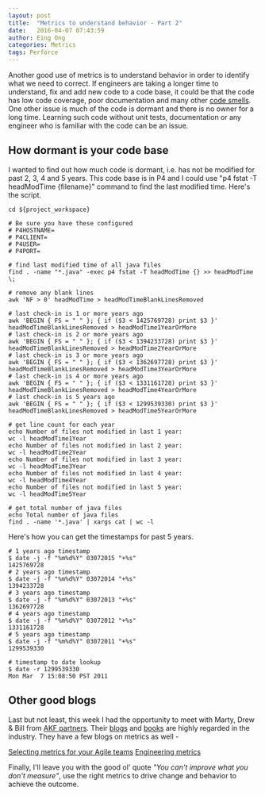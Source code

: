 ```yaml
---
layout: post
title:  "Metrics to understand behavior - Part 2"
date:   2016-04-07 07:43:59
author: Eing Ong
categories: Metrics
tags: Perforce
---
```

Another good use of metrics is to understand behavior in order to identify what we need to correct. If engineers are taking a longer time to understand, fix and add new code to a code base, it could be that the code has low code coverage, poor documentation and many other [code smells](http://www.industriallogic.com/wp-content/uploads/2005/09/smellstorefactorings.pdf). One other issue is much of the code is dormant and there is no owner for a long time. Learning such code without unit tests, documentation or any engineer who is familiar with the code can be an issue. 

<h2>How dormant is your code base</h2>
I wanted to find out how much code is dormant, i.e. has not be modified for past 2, 3, 4 and 5 years. This code base is in P4 and I could use "p4 fstat -T headModTime {filename}" command to find the last modified time. Here's the script.

~~~text
cd ${project_workspace}

# Be sure you have these configured
# P4HOSTNAME=
# P4CLIENT=
# P4USER=
# P4PORT=

# find last modified time of all java files
find . -name "*.java" -exec p4 fstat -T headModTime {} >> headModTime \; 

# remove any blank lines
awk 'NF > 0' headModTime > headModTimeBlankLinesRemoved

# last check-in is 1 or more years ago
awk 'BEGIN { FS = " " }; { if ($3 < 1425769728) print $3 }' headModTimeBlankLinesRemoved > headModTime1YearOrMore
# last check-in is 2 or more years ago
awk 'BEGIN { FS = " " }; { if ($3 < 1394233728) print $3 }' headModTimeBlankLinesRemoved > headModTime2YearOrMore
# last check-in is 3 or more years ago
awk 'BEGIN { FS = " " }; { if ($3 < 1362697728) print $3 }' headModTimeBlankLinesRemoved > headModTime3YearOrMore
# last check-in is 4 or more years ago
awk 'BEGIN { FS = " " }; { if ($3 < 1331161728) print $3 }' headModTimeBlankLinesRemoved > headModTime4YearOrMore
# last check-in is 5 years ago
awk 'BEGIN { FS = " " }; { if ($3 < 1299539330) print $3 }' headModTimeBlankLinesRemoved > headModTime5YearOrMore

# get line count for each year
echo Number of files not modified in last 1 year:
wc -l headModTime1Year
echo Number of files not modified in last 2 year:
wc -l headModTime2Year
echo Number of files not modified in last 3 year:
wc -l headModTime3Year
echo Number of files not modified in last 4 year:
wc -l headModTime4Year
echo Number of files not modified in last 5 year:
wc -l headModTime5Year

# get total number of java files
echo Total number of java files
find . -name '*.java' | xargs cat | wc -l
~~~

Here's how you can get the timestamps for past 5 years.

~~~text
# 1 years ago timestamp
$ date -j -f "%m%d%Y" 03072015 "+%s"
1425769728
# 2 years ago timestamp
$ date -j -f "%m%d%Y" 03072014 "+%s"
1394233728
# 3 years ago timestamp
$ date -j -f "%m%d%Y" 03072013 "+%s"
1362697728
# 4 years ago timestamp
$ date -j -f "%m%d%Y" 03072012 "+%s"
1331161728
# 5 years ago timestamp
$ date -j -f "%m%d%Y" 03072011 "+%s"
1299539330

# timestamp to date lookup
$ date -r 1299539330
Mon Mar  7 15:08:50 PST 2011
~~~

<h2>Other good blogs</h2>

Last but not least, this week I had the opportunity to meet with Marty, Drew & Bill from [AKF partners](http://akfpartners.com). Their [blogs](http://akfpartners.com/techblog/all_posts/) and [books](http://www.amazon.com/Martin-L.-Abbott/e/B002KYQTZ4/ref=sr_ntt_srch_lnk_1?qid=1459967398&sr=1-1) are highly regarded in the industry. They have a few blogs on metrics as well -

[Selecting metrics for your Agile teams](http://akfpartners.com/techblog/2015/01/19/selecting-metrics-agile-teams/)
[Engineering metrics](http://akfpartners.com/techblog/2012/11/01/engineering-metrics/)

Finally, I'll leave you with the good ol' quote <i>"You can't improve what you don't measure"</i>, use the right metrics to drive change and behavior to achieve the outcome.
